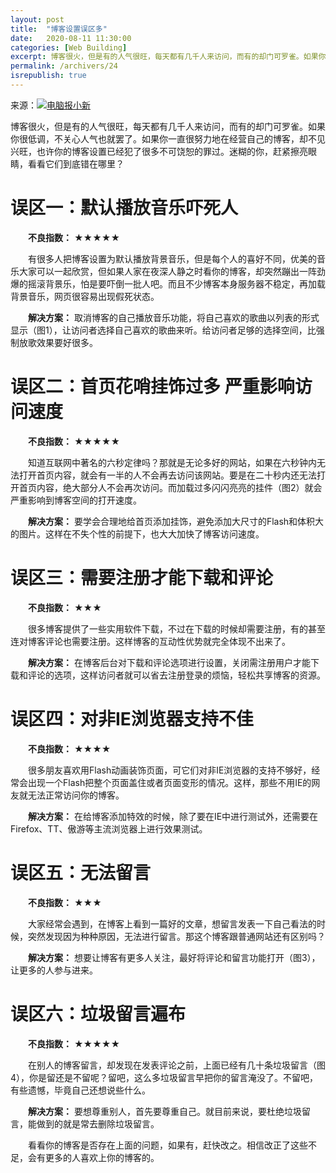 ```yaml
---
layout: post
title:  "博客设置误区多"
date:   2020-08-11 11:30:00
categories: [Web Building]
excerpt: 博客很火，但是有的人气很旺，每天都有几千人来访问，而有的却门可罗雀。如果你很低调，不关心人气也就罢了。如果你一直很努力地在经营自己的博客，却不见兴旺，也许你的博客设置已经犯了很多不可饶恕的罪过。迷糊的你，赶紧擦亮眼睛，看看它们到底错在哪里？
permalink: /archivers/24
isrepublish: true
---
```


来源：[![电脑报小新](https://img.shields.io/badge/电脑报-小新-brightgreen)](https://navi.cnki.net/knavi/NPaperDetail?pcode=CCND&bzpym=DINA)

博客很火，但是有的人气很旺，每天都有几千人来访问，而有的却门可罗雀。如果你很低调，不关心人气也就罢了。如果你一直很努力地在经营自己的博客，却不见兴旺，也许你的博客设置已经犯了很多不可饶恕的罪过。迷糊的你，赶紧擦亮眼睛，看看它们到底错在哪里？

# 误区一：默认播放音乐吓死人

　　**不良指数：** ★★★★★

　　有很多人把博客设置为默认播放背景音乐，但是每个人的喜好不同，优美的音乐大家可以一起欣赏，但如果人家在夜深人静之时看你的博客，却突然蹦出一阵劲爆的摇滚背景乐，怕是要吓倒一批人吧。而且不少博客本身服务器不稳定，再加载背景音乐，网页很容易出现假死状态。

　　**解决方案：** 取消博客的自己播放音乐功能，将自己喜欢的歌曲以列表的形式显示（图1），让访问者选择自己喜欢的歌曲来听。给访问者足够的选择空间，比强制放歌效果要好很多。


# 误区二：首页花哨挂饰过多 严重影响访问速度

　　**不良指数：** ★★★★★

　　知道互联网中著名的六秒定律吗？那就是无论多好的网站，如果在六秒钟内无法打开首页内容，就会有一半的人不会再去访问该网站。要是在二十秒内还无法打开首页内容，绝大部分人不会再次访问。而加载过多闪闪亮亮的挂件（图2）就会严重影响到博客空间的打开速度。

　　**解决方案：** 要学会合理地给首页添加挂饰，避免添加大尺寸的Flash和体积大的图片。这样在不失个性的前提下，也大大加快了博客访问速度。

# 误区三：需要注册才能下载和评论

　　**不良指数：** ★★★

　　很多博客提供了一些实用软件下载，不过在下载的时候却需要注册，有的甚至连对博客评论也需要注册。这样博客的互动性优势就完全体现不出来了。

　　**解决方案：** 在博客后台对下载和评论选项进行设置，关闭需注册用户才能下载和评论的选项，这样访问者就可以省去注册登录的烦恼，轻松共享博客的资源。

# 误区四：对非IE浏览器支持不佳

　　**不良指数：** ★★★★

　　很多朋友喜欢用Flash动画装饰页面，可它们对非IE浏览器的支持不够好，经常会出现一个Flash把整个页面盖住或者页面变形的情况。这样，那些不用IE的网友就无法正常访问你的博客。

　　**解决方案：** 在给博客添加特效的时候，除了要在IE中进行测试外，还需要在Firefox、TT、傲游等主流浏览器上进行效果测试。

# 误区五：无法留言

　　**不良指数：** ★★★

　　大家经常会遇到，在博客上看到一篇好的文章，想留言发表一下自己看法的时候，突然发现因为种种原因，无法进行留言。那这个博客跟普通网站还有区别吗？

　　**解决方案：** 想要让博客有更多人关注，最好将评论和留言功能打开（图3），让更多的人参与进来。


# 误区六：垃圾留言遍布

　　**不良指数：** ★★★★★

　　在别人的博客留言，却发现在发表评论之前，上面已经有几十条垃圾留言（图4），你是留还是不留呢？留吧，这么多垃圾留言早把你的留言淹没了。不留吧，有些遗憾，毕竟自己还想说些什么。


　　**解决方案：** 要想尊重别人，首先要尊重自己。就目前来说，要杜绝垃圾留言，能做到的就是常去删除垃圾留言。

　　看看你的博客是否存在上面的问题，如果有，赶快改之。相信改正了这些不足，会有更多的人喜欢上你的博客的。